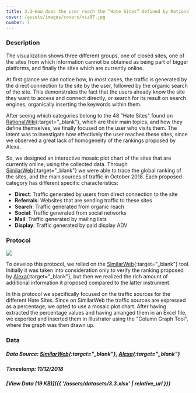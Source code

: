```yaml
---
title: 3.3—How does the user reach the “Hate Sites” defined by RationalWiki?
cover: /assets/images/covers/viz07.jpg
number: 7
---
```


### Description

The visualization shows three different groups, one of closed sites, one of the sites from which information cannot be obtained as being part of bigger platforms, and finally the sites which are currently online.

At first glance we can notice how, in most cases, the traffic is generated by the direct connection to the site by the user, followed by the organic search of the site. This demonstrates the fact that the users already know the site they want to access and connect directly, or search for its result on search engines, organically inserting the keywords within them.

After seeing which categories belong to the 48 "Hate Sites" found on [RationalWiki](https://rationalwiki.org/wiki/Category:Internet_hate_sites){:target="_blank"}, which are their main topics, and how they define themselves, we finally focused on the user who visits them.
The intent was to investigate how effectively the user reaches these sites, since we observed a great lack of homogeneity of the rankings proposed by Alexa.

So, we designed an interactive mosaic plot chart of the sites that are currently online, using the collected data. Through [SimilarWeb](https://www.similarweb.com/){:target="_blank"} we were able to trace the global ranking of the sites, and the main sources of traffic in October 2018.
Each proposed category has different specific characteristics:

* **Direct**: Traffic generated by users from direct connection to the site
* **Referrals**: Websites that are sending traffic to these sites
* **Search**: Traffic generated from organic reach
* **Social**: Traffic generated from social networks
* **Mail**: Traffic generated by mailing lists
* **Display**: Traffic generated by paid display ADV


### Protocol
<img src="{{ '/assets/images/protocols/protocol-07.png' | relative_url }}">

To develop this protocol, we relied on the [SimilarWeb](https://www.similarweb.com/){:target="_blank"} tool. Initially it was taken into consideration only to verify the ranking proposed by [Alexa](https://www.alexa.com/){:target="_blank"}, but then we realized the rich amount of additional information it proposed compared to the latter instrument.

In this protocol we specifically focused on the traffic sources for the different Hate Sites.
Since on SimilarWeb the traffic sources are expressed as a percentage, we opted to use a mosaic plot chart. After having extracted the percentage values and having arranged them in an Excel file, we exported and inserted them in Illustrator using the "Column Graph Tool”, where the graph was then drawn up.


### Data
##### Data Source: [SimilarWeb](https://www.similarweb.com/){:target="_blank"}, [Alexa](https://www.alexa.com/){:target="_blank"}
##### Timestamp: 11/12/2018
##### [View Data (19 KB)]({{ '/assets/datasets/3.3.xlsx' | relative_url }})
